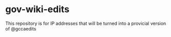 gov-wiki-edits
==============


This repository is for IP addresses that will be turned into a provicial version of @gccaedits
